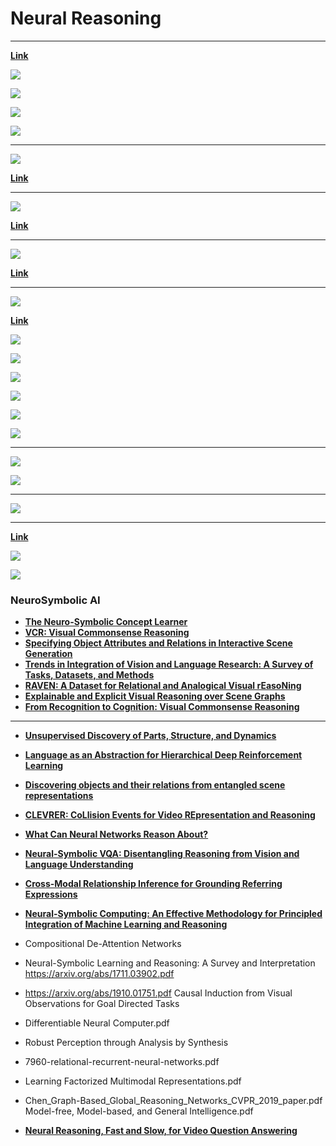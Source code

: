 # Neural Reasoning

---

[**Link**](https://arxiv.org/pdf/1612.00341.pdf)

![](../projects/images/2020-07-22-00-42-26.png)

![](../projects/images/2020-07-21-06-03-46.png)

![](../projects/images/2020-07-21-06-04-40.png)

![](../projects/images/2020-07-21-06-04-57.png)

---

![](../projects/images/2020-07-22-00-35-19.png)

[**Link**](https://arxiv.org/pdf/1806.01242.pdf)

---

![](../projects/images/2020-07-22-00-37-56.png)

[**Link**](https://arxiv.org/pdf/1810.01566.pdf)

---

![](../projects/images/2020-07-22-00-40-15.png)

[**Link**](http://papers.nips.cc/paper/8931-universal-invariant-and-equivariant-graph-neural-networks.pdf)

---

![](../projects/images/2020-07-22-01-21-03.png)

[**Link**](https://arxiv.org/pdf/1903.05136.pdf)

![](../projects/images/2020-07-22-01-21-37.png)

![](../projects/images/2020-07-22-01-22-00.png)

![](../projects/images/2020-07-22-01-22-20.png)

![](../projects/images/2020-07-22-01-23-29.png)

![](../projects/images/2020-07-22-01-25-31.png)

![](../projects/images/2020-07-22-01-25-56.png)

---

![](../projects/images/2020-07-22-01-36-08.png)

![](../projects/images/2020-07-22-01-36-39.png)

---

![](../projects/images/2020-07-22-01-37-03.png)

---

[**Link**](https://arxiv.org/pdf/1905.10307.pdf)

![](../projects/images/2020-07-22-02-06-48.png)

![](../projects/images/2020-07-22-02-07-09.png)

### NeuroSymbolic AI

- [**The Neuro-Symbolic Concept Learner**](http://nscl.csail.mit.edu/)
- [**VCR: Visual Commonsense Reasoning**](https://visualcommonsense.com/)
- [**Specifying Object Attributes and Relations in Interactive Scene Generation**](https://arxiv.org/abs/1909.05379.pdf)
- [**Trends in Integration of Vision and Language Research: A Survey of Tasks, Datasets, and Methods**](https://arxiv.org/abs/1907.09358.pdf)
- [**RAVEN: A Dataset for Relational and Analogical Visual rEasoNing**](https://arxiv.org/abs/1903.02741.pdf)
- [**Explainable and Explicit Visual Reasoning over Scene Graphs**](https://arxiv.org/abs/1812.01855.pdf)
- [**From Recognition to Cognition: Visual Commonsense Reasoning**](https://arxiv.org/abs/1811.10830.pdf)

---

- [**Unsupervised Discovery of Parts, Structure, and Dynamics**](https://arxiv.org/abs/1903.05136.pdf)
- [**Language as an Abstraction for Hierarchical Deep Reinforcement Learning**](https://arxiv.org/abs/1906.07343.pdf)
- [**Discovering objects and their relations from entangled scene representations**](https://arxiv.org/abs/1702.05068.pdf)
- [**CLEVRER: CoLlision Events for Video REpresentation and Reasoning**](https://arxiv.org/abs/1910.01442.pdf)
- [**What Can Neural Networks Reason About?**](https://openreview.net/forum?id=rJxbJeHFPS)
- [**Neural-Symbolic VQA: Disentangling Reasoning from Vision and Language Understanding**](http://papers.nips.cc/paper/7381-neural-symbolic-vqa-disentangling-reasoning-from-vision-and-language-understanding.pdf)
- [**Cross-Modal Relationship Inference for Grounding Referring Expressions**](https://zpascal.net/cvpr2019/Yang_Cross-Modal_Relationship_Inference_for_Grounding_Referring_Expressions_CVPR_2019_paper.pdf)
- [**Neural-Symbolic Computing: An Effective Methodology for Principled Integration of Machine Learning and Reasoning**](https://arxiv.org/abs/1905.06088.pdf)

- Compositional De-Attention Networks
- Neural-Symbolic Learning and Reasoning: A Survey and Interpretation https://arxiv.org/abs/1711.03902.pdf
- https://arxiv.org/abs/1910.01751.pdf Causal Induction from Visual Observations for Goal Directed Tasks

- Differentiable Neural Computer.pdf
- Robust Perception through Analysis by Synthesis
- 7960-relational-recurrent-neural-networks.pdf
- Learning Factorized Multimodal Representations.pdf
- Chen_Graph-Based_Global_Reasoning_Networks_CVPR_2019_paper.pdf Model-free, Model-based, and General Intelligence.pdf
- [**Neural Reasoning, Fast and Slow, for Video Question Answering**](https://arxiv.org/abs/1907.04553.pdf)
